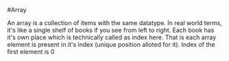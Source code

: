 #Array 

An array is a collection of items with the same datatype. In real world terms, it's like a single shelf of books if you see from left to right.
Each book has it's own place which is technically called as index here.
That is each array element is present in it's index (unique position alloted for it). Index of the first element is 0
